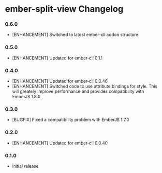 # ember-split-view Changelog

### 0.6.0

* [ENHANCEMENT] Switched to latest ember-cli addon structure.

### 0.5.0

* [ENHANCEMENT] Updated for ember-cli 0.1.1

### 0.4.0

* [ENHANCEMENT] Updated for ember-cli 0.0.46
* [ENHANCEMENT] Switched code to use attribute bindings for style.  This will greately improve performance and provides compatibility with EmberJS 1.8.0.

### 0.3.0

* [BUGFIX] Fixed a compatibility problem with EmberJS 1.7.0

### 0.2.0

* [ENHANCEMENT] Updated for ember-cli 0.0.40

### 0.1.0

* Initial release